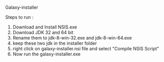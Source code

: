  Galaxy-installer
 
 Steps to run :
 
 1. Download and Install NSIS.exe
 2. Download JDK 32 and 64 bit
 3. Rename them to jdk-8-win-32.exe and jdk-8-win-64.exe
 4. keep these two jdk in the installer folder
 5. right click on galaxy-installer.nsi file and select "Compile NSIS Script"
 6. Now run the galaxy-installer.exe

